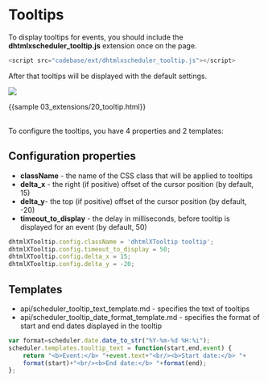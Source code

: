 Tooltips 
==============

To display tooltips for events, you should include the **dhtmlxscheduler_tooltip.js** extension once on the page.

~~~js
<script src="codebase/ext/dhtmlxscheduler_tooltip.js"></script>
~~~

After that tooltips will be displayed with the default settings.

<img src="tooltip.png">


{{sample 03_extensions/20_tooltip.html}}
<br><br>

To configure the tooltips, you have 4 properties and 2 templates:

Configuration properties
------------------------------------

- **className** -  the name of the CSS class that will be applied to tooltips
- **delta_x** - the right (if positive) offset of the cursor position (by default, 15)
- **delta_y**- the top (if positive) offset of the cursor position (by default, -20)
- **timeout_to_display** - the delay in milliseconds, before tooltip is displayed for an event (by default, 50)

~~~js
dhtmlXTooltip.config.className = 'dhtmlXTooltip tooltip'; 
dhtmlXTooltip.config.timeout_to_display = 50; 
dhtmlXTooltip.config.delta_x = 15; 
dhtmlXTooltip.config.delta_y = -20; 
~~~

Templates
------------------------------------------

- api/scheduler_tooltip_text_template.md - specifies the text of tooltips  
- api/scheduler_tooltip_date_format_template.md - specifies the format of start and end dates displayed in the tooltip

~~~js
var format=scheduler.date.date_to_str("%Y-%m-%d %H:%i"); 
scheduler.templates.tooltip_text = function(start,end,event) {
	return "<b>Event:</b> "+event.text+"<br/><b>Start date:</b> "+
    format(start)+"<br/><b>End date:</b> "+format(end);
};
~~~



